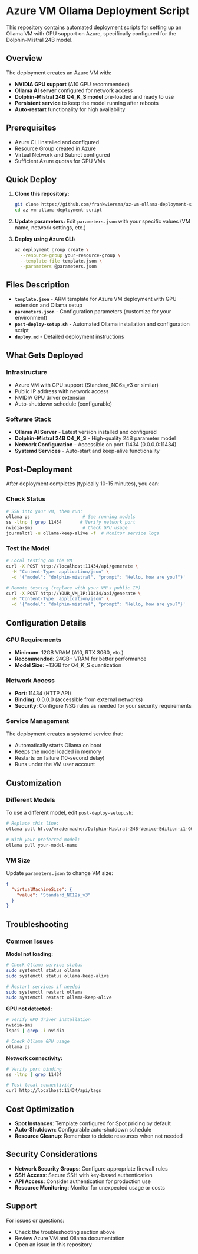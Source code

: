 # Azure VM Ollama Deployment Script

This repository contains automated deployment scripts for setting up an Ollama VM with GPU support on Azure, specifically configured for the Dolphin-Mistral 24B model.

## Overview

The deployment creates an Azure VM with:
- **NVIDIA GPU support** (A10 GPU recommended)
- **Ollama AI server** configured for network access
- **Dolphin-Mistral 24B Q4_K_S model** pre-loaded and ready to use
- **Persistent service** to keep the model running after reboots
- **Auto-restart** functionality for high availability

## Prerequisites

- Azure CLI installed and configured
- Resource Group created in Azure
- Virtual Network and Subnet configured
- Sufficient Azure quotas for GPU VMs

## Quick Deploy

1. **Clone this repository:**
   ```bash
   git clone https://github.com/frankwiersma/az-vm-ollama-deployment-script.git
   cd az-vm-ollama-deployment-script
   ```

2. **Update parameters:**
   Edit `parameters.json` with your specific values (VM name, network settings, etc.)

3. **Deploy using Azure CLI:**
   ```bash
   az deployment group create \
     --resource-group your-resource-group \
     --template-file template.json \
     --parameters @parameters.json
   ```

## Files Description

- **`template.json`** - ARM template for Azure VM deployment with GPU extension and Ollama setup
- **`parameters.json`** - Configuration parameters (customize for your environment)
- **`post-deploy-setup.sh`** - Automated Ollama installation and configuration script
- **`deploy.md`** - Detailed deployment instructions

## What Gets Deployed

### Infrastructure
- Azure VM with GPU support (Standard_NC6s_v3 or similar)
- Public IP address with network access
- NVIDIA GPU driver extension
- Auto-shutdown schedule (configurable)

### Software Stack
- **Ollama AI Server** - Latest version installed and configured
- **Dolphin-Mistral 24B Q4_K_S** - High-quality 24B parameter model
- **Network Configuration** - Accessible on port 11434 (0.0.0.0:11434)
- **Systemd Services** - Auto-start and keep-alive functionality

## Post-Deployment

After deployment completes (typically 10-15 minutes), you can:

### Check Status
```bash
# SSH into your VM, then run:
ollama ps                    # See running models
ss -ltnp | grep 11434       # Verify network port
nvidia-smi                   # Check GPU usage
journalctl -u ollama-keep-alive -f  # Monitor service logs
```

### Test the Model
```bash
# Local testing on the VM
curl -X POST http://localhost:11434/api/generate \
  -H "Content-Type: application/json" \
  -d '{"model": "dolphin-mistral", "prompt": "Hello, how are you?"}'

# Remote testing (replace with your VM's public IP)
curl -X POST http://YOUR_VM_IP:11434/api/generate \
  -H "Content-Type: application/json" \
  -d '{"model": "dolphin-mistral", "prompt": "Hello, how are you?"}'
```

## Configuration Details

### GPU Requirements
- **Minimum**: 12GB VRAM (A10, RTX 3060, etc.)
- **Recommended**: 24GB+ VRAM for better performance
- **Model Size**: ~13GB for Q4_K_S quantization

### Network Access
- **Port**: 11434 (HTTP API)
- **Binding**: 0.0.0.0 (accessible from external networks)
- **Security**: Configure NSG rules as needed for your security requirements

### Service Management
The deployment creates a systemd service that:
- Automatically starts Ollama on boot
- Keeps the model loaded in memory
- Restarts on failure (10-second delay)
- Runs under the VM user account

## Customization

### Different Models
To use a different model, edit `post-deploy-setup.sh`:
```bash
# Replace this line:
ollama pull hf.co/mradermacher/Dolphin-Mistral-24B-Venice-Edition-i1-GGUF:Q4_K_S

# With your preferred model:
ollama pull your-model-name
```

### VM Size
Update `parameters.json` to change VM size:
```json
{
  "virtualMachineSize": {
    "value": "Standard_NC12s_v3"
  }
}
```

## Troubleshooting

### Common Issues

**Model not loading:**
```bash
# Check Ollama service status
sudo systemctl status ollama
sudo systemctl status ollama-keep-alive

# Restart services if needed
sudo systemctl restart ollama
sudo systemctl restart ollama-keep-alive
```

**GPU not detected:**
```bash
# Verify GPU driver installation
nvidia-smi
lspci | grep -i nvidia

# Check Ollama GPU usage
ollama ps
```

**Network connectivity:**
```bash
# Verify port binding
ss -ltnp | grep 11434

# Test local connectivity
curl http://localhost:11434/api/tags
```

## Cost Optimization

- **Spot Instances**: Template configured for Spot pricing by default
- **Auto-Shutdown**: Configurable auto-shutdown schedule
- **Resource Cleanup**: Remember to delete resources when not needed

## Security Considerations

- **Network Security Groups**: Configure appropriate firewall rules
- **SSH Access**: Secure SSH with key-based authentication
- **API Access**: Consider authentication for production use
- **Resource Monitoring**: Monitor for unexpected usage or costs

## Support

For issues or questions:
- Check the troubleshooting section above
- Review Azure VM and Ollama documentation
- Open an issue in this repository
